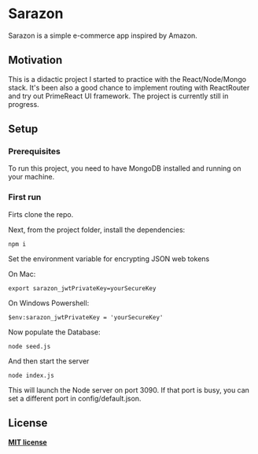 # Sarazon

Sarazon is a simple e-commerce app inspired by Amazon.

## Motivation

This is a didactic project I started to practice with the React/Node/Mongo stack. It's been also a good chance to implement routing with ReactRouter and try out PrimeReact UI framework.
The project is currently still in progress.

## Setup

### Prerequisites

To run this project, you need to have MongoDB installed and running on your machine.

### First run

Firts clone the repo.

Next, from the project folder, install the dependencies:

```
npm i
```

Set the environment variable for encrypting JSON web tokens

On Mac:

```
export sarazon_jwtPrivateKey=yourSecureKey
```

On Windows Powershell:

```
$env:sarazon_jwtPrivateKey = 'yourSecureKey'
```

Now populate the Database:

```
node seed.js
```

And then start the server

```
node index.js
```

This will launch the Node server on port 3090. If that port is busy, you can set a different port in config/default.json.

## License

**[MIT license](http://opensource.org/licenses/mit-license.php)**
